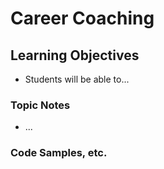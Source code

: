 # Career Coaching

## Learning Objectives
- Students will be able to...


### Topic Notes
- ...

### Code Samples, etc.
